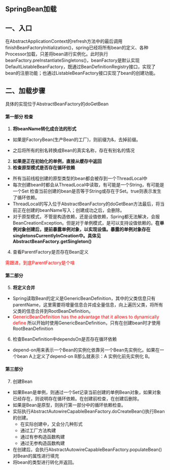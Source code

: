## 																		SpringBean加载

## 一、入口

在AbstractApplicationContext的refresh方法中的最后调用finishBeanFactoryInitialization()，spring已经将所有bean的定义、各种Processor加载，只差将bean进行实例化。此时执行beanFactory.preInstantiateSingletons()，beanFactory是默认实现DefaultListableBeanFactory，既通过BeanDefinitionRegistry接口，实现了bean的注册功能；也通过ListableBeanFactory接口实现了bean的创建功能。



## 二、加载步骤

具体的实现位于AbstractBeanFactory的doGetBean

#### 第一部分 检查

1. **将beanName转化成合法的形式**

* 如果是FactoryBean(生产Bean的工厂)，则前缀为&，去掉前缀。

* 之后将所有的别名转换成Bean的真实名称，存在有别名的情况

2. **如果是正在初始化的单例，直接从缓存中返回**
3. **检查原型模式是否存在循环依赖**

* 所有当前线程创建的原型类型的bean都会被存到一个ThreadLocal中
* 每次创建bean时都会从ThreadLocal中读取，有可能是一个String，有可能是一个Set<String> 检查当前创建的bean是否等于String或存在于Set。true则表示发生了循环依赖。
* ThreadLocal的写入位于AbstractBeanFactory的doGetBean方法最后，将当前正在创建的beanName写入；创建成功之后，会删除。
* 对于原型模式，不管是构造依赖，还是设值依赖，Spring都无法解决，会报BeanCreationException。但是对于单例模式，是可以支持设值依赖的。**在单例对象创建后，提前暴露单例对象，以实现设值。暴露的单例对象存在singletonsCurrentlyInCreation中。具体见AbstractBeanFactory.getSingleton()**

4. 查看ParentFactory是否存在Bean定义

<font color="red">需跟进，到底ParentFactory是个啥</font>



#### 第二部分 

5. **将定义合并**

* Spring读取Bean的定义是GenericBeanDefinition，其中的父类信息只有parentName，这里需要将增量信息合并成全量信息，向上遍历父类，将所有父类的信息合并到RootBeanDefinition。
* <font color="red">GenericBeanDefinition has the advantage that it allows to dynamically define</font> 所以开始时使用GenericBeanDefinition，只有在创建bean时才使用RootBeanDefinition

6. 检查BeanDefinition中dependsOn是否存在循环依赖

* depend-on用来表示一个Bean的实例化依靠另一个Bean先实例化。如果在一个bean A上定义了depend-on B那么就表示：A 实例化前先实例化 B。

#### 第三部分

7. 创建Bean

* 如果Bean是单例，则通过一个Set记录当前创建的单例Bean对象，如果对象已经存在，则说明存在循环依赖。在创建前检查，在创建后删除。
* 如果是Bean是原型，则执行第一部分中的循环依赖检查。
* 实际执行AbstractAutowireCapableBeanFactory.doCreateBean()执行Bean的创建。
  * 在实际创建中，又会分几种形式
  * 通过工厂方法构建
  * 通过有参构造函数构建
  * 通过无参构造函数构建
* 在创建后，会执行AbstractAutowireCapableBeanFactory.populateBean()对Bean的属性进行填充
* 将bean的类型进行转化并返回。

